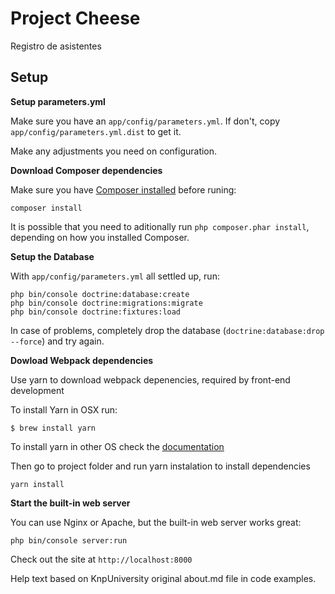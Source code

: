 Project Cheese
=================

Registro de asistentes

## Setup

**Setup parameters.yml**

Make sure you have an `app/config/parameters.yml`. If don't, copy `app/config/parameters.yml.dist` to get it.

Make any adjustments you need on configuration.

**Download Composer dependencies**

Make sure you have [Composer installed](https://getcomposer.org/download/)
before runing:

```
composer install
```

It is possible that you need to aditionally run `php composer.phar install`, depending on how you installed Composer.

**Setup the Database**

With `app/config/parameters.yml` all settled up, run:

```
php bin/console doctrine:database:create
php bin/console doctrine:migrations:migrate
php bin/console doctrine:fixtures:load
```

In case of problems, completely drop the database (`doctrine:database:drop --force`) and try again.

**Dowload Webpack dependencies**

Use yarn to download webpack depenencies, required by front-end development

To install Yarn in OSX run:

```$ brew install yarn```

To install yarn in other OS check the [documentation](https://yarnpkg.com/es-ES/docs/install)

Then go to project folder and run yarn instalation to install dependencies

```
yarn install
```

**Start the built-in web server**

You can use Nginx or Apache, but the built-in web server works
great:

```
php bin/console server:run
```

Check out the site at `http://localhost:8000`


Help text based on KnpUniversity original about.md file in code examples.
